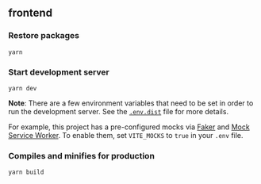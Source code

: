 ## frontend

### Restore packages
```
yarn
```

### Start development server
```
yarn dev
```

**Note**: There are a few environment variables that need to be set in order to run the development server. See the [`.env.dist`](.env.dist) file for more details.

For example, this project has a pre-configured mocks via [Faker](https://fakerjs.dev/) and [Mock Service Worker](https://mswjs.io/). To enable them, set `VITE_MOCKS` to `true` in your `.env` file.

### Compiles and minifies for production
```
yarn build
```
